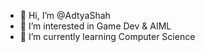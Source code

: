 - 👋 Hi, I’m @AdtyaShah
- 👀 I’m interested in Game Dev & AIML
- 🌱 I’m currently learning Computer Science
